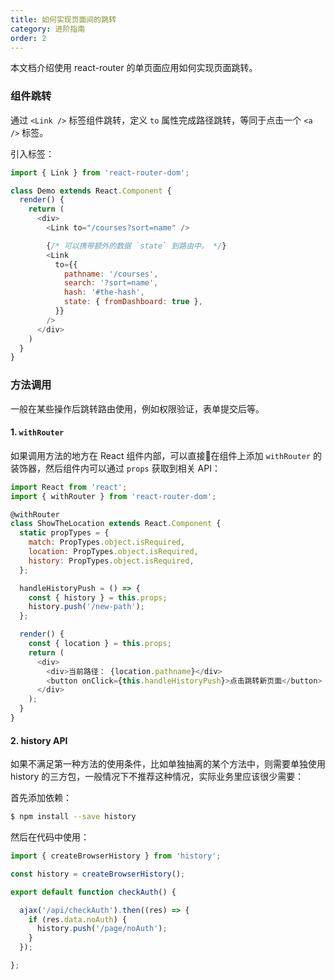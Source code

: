 ```yaml
---
title: 如何实现页面间的跳转
category: 进阶指南
order: 2
---
```


本文档介绍使用 react-router 的单页面应用如何实现页面跳转。

### 组件跳转

通过 `<Link />` 标签组件跳转，定义 `to` 属性完成路径跳转，等同于点击一个 `<a />` 标签。

引入标签：

```js
import { Link } from 'react-router-dom';

class Demo extends React.Component {
  render() {
    return (
      <div>
        <Link to="/courses?sort=name" />

        {/* 可以携带额外的数据 `state` 到路由中。 */}
        <Link
          to={{
            pathname: '/courses',
            search: '?sort=name',
            hash: '#the-hash',
            state: { fromDashboard: true },
          }}
        />
      </div>
    )
  }
}
```

### 方法调用

一般在某些操作后跳转路由使用，例如权限验证，表单提交后等。

#### 1. `withRouter`

如果调用方法的地方在 React 组件内部，可以直接在组件上添加 `withRouter` 的装饰器，然后组件内可以通过 `props` 获取到相关 API：

```js
import React from 'react';
import { withRouter } from 'react-router-dom';

@withRouter
class ShowTheLocation extends React.Component {
  static propTypes = {
    match: PropTypes.object.isRequired,
    location: PropTypes.object.isRequired,
    history: PropTypes.object.isRequired,
  };

  handleHistoryPush = () => {
    const { history } = this.props;
    history.push('/new-path');
  };

  render() {
    const { location } = this.props;
    return (
      <div>
        <div>当前路径： {location.pathname}</div>
        <button onClick={this.handleHistoryPush}>点击跳转新页面</button>
      </div>
    );
  }
}
```

#### 2. history API

如果不满足第一种方法的使用条件，比如单独抽离的某个方法中，则需要单独使用 history 的三方包，一般情况下不推荐这种情况，实际业务里应该很少需要：

首先添加依赖：

```bash
$ npm install --save history
```

然后在代码中使用：

```js
import { createBrowserHistory } from 'history';

const history = createBrowserHistory();

export default function checkAuth() {

  ajax('/api/checkAuth').then((res) => {
    if (res.data.noAuth) {
      history.push('/page/noAuth');
    }
  });

};
```

